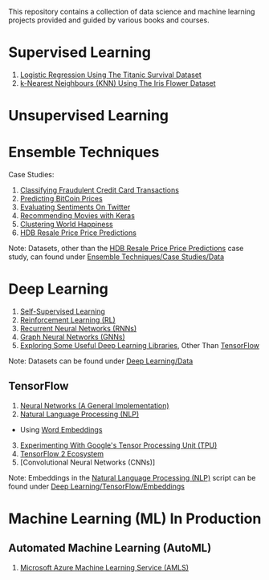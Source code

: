This repository contains a collection of data science and machine learning projects provided and guided by various books and courses.

# Supervised Learning
1) [Logistic Regression Using The Titanic Survival Dataset](https://github.com/EdGoh95/Data-Projects/tree/main/Supervised%20Learning/Logistic%20Regression)
2) [k-Nearest Neighbours (KNN) Using The Iris Flower Dataset](https://github.com/EdGoh95/Data-Projects/tree/main/Supervised%20Learning/K-Nearest%20Neighbours%20(KNN))

# Unsupervised Learning

# Ensemble Techniques
Case Studies: 
1. [Classifying Fraudulent Credit Card Transactions](https://github.com/EdGoh95/Data-Projects/blob/main/Ensemble%20Techniques/Case%20Studies/Credit%20Card%20Fraud%20Detection.py)
2. [Predicting BitCoin Prices](https://github.com/EdGoh95/Data-Projects/blob/main/Ensemble%20Techniques/Case%20Studies/Bitcoin%20Prices%20Predictions.py)
3. [Evaluating Sentiments On Twitter](https://github.com/EdGoh95/Data-Projects/blob/main/Ensemble%20Techniques/Case%20Studies/Sentiment%20Analysis%20Using%20Twitter%20Data.py)
4. [Recommending Movies with Keras](https://github.com/EdGoh95/Data-Projects/blob/main/Ensemble%20Techniques/Case%20Studies/Movie%20Recommendations.py)
5. [Clustering World Happiness](https://github.com/EdGoh95/Data-Projects/blob/main/Ensemble%20Techniques/Case%20Studies/Clustering%20World%20Happiness.py)
6. [HDB Resale Price Price Predictions](https://github.com/EdGoh95/Data-Projects/tree/main/HDB%20Resale%20Flat%20Price%20Predictions)

Note: Datasets, other than the [HDB Resale Price Price Predictions](https://github.com/EdGoh95/Data-Projects/tree/main/HDB%20Resale%20Flat%20Price%20Predictions) case study, can found under [Ensemble Techniques/Case Studies/Data](https://github.com/EdGoh95/Data-Projects/tree/main/Ensemble%20Techniques/Case%20Studies/Data)

# Deep Learning

1) [Self-Supervised Learning](https://github.com/EdGoh95/Data-Projects/blob/main/Deep%20Learning/Self-Supervised%20Learning.py)
2) [Reinforcement Learning (RL)](https://github.com/EdGoh95/Data-Projects/tree/main/Deep%20Learning/Reinforcement%20Learning%20(RL))
3) [Recurrent Neural Networks (RNNs)](https://github.com/EdGoh95/Data-Projects/tree/main/Deep%20Learning/Recurrent%20Neural%20Networks%20(RNN))
4) [Graph Neural Networks (GNNs)](https://github.com/EdGoh95/Data-Projects/tree/main/Deep%20Learning/Graph%20Neural%20Networks%20(GNN))
5) [Exploring Some Useful Deep Learning Libraries](https://github.com/EdGoh95/Data-Projects/blob/main/Deep%20Learning/Exploring%20Some%20Useful%20Deep%20Learning%20Libraries.ipynb), Other Than [TensorFlow](https://github.com/EdGoh95/Data-Projects/blob/main/Deep%20Learning/TensorFlow)

Note: Datasets can be found under [Deep Learning/Data](https://github.com/EdGoh95/Data-Projects/tree/main/Deep%20Learning/Data) 

## TensorFlow
1) [Neural Networks (A General Implementation)](https://github.com/EdGoh95/Data-Projects/blob/main/Deep%20Learning/TensorFlow/Neural%20Networks.py)
2) [Natural Language Processing (NLP)](https://github.com/EdGoh95/Data-Projects/blob/main/Deep%20Learning/TensorFlow/Natural%20Language%20Processing.py)
  - Using [Word Embeddings](https://github.com/EdGoh95/Data-Projects/tree/main/Deep%20Learning/TensorFlow/Word%20Embeddings)
3) [Experimenting With Google's Tensor Processing Unit (TPU)](https://github.com/EdGoh95/Data-Projects/blob/main/Deep%20Learning/TensorFlow/Experimenting%20With%20Google's%20Tensor%20Processing%20Unit%20(TPU).ipynb)
4) [TensorFlow 2 Ecosystem](https://github.com/EdGoh95/Data-Projects/blob/main/Deep%20Learning/TensorFlow/TensorFlow%202%20Ecosystem.py)
5) [Convolutional Neural Networks (CNNs)]

Note: Embeddings in the [Natural Language Processing (NLP)](https://github.com/EdGoh95/Data-Projects/blob/main/Deep%20Learning/TensorFlow/Natural%20Language%20Processing.py) script can be found under [Deep Learning/TensorFlow/Embeddings](https://github.com/EdGoh95/Data-Projects/tree/main/Deep%20Learning/TensorFlow/Embeddings)

# Machine Learning (ML) In Production

## Automated Machine Learning (AutoML)
1) [Microsoft Azure Machine Learning Service (AMLS)](https://github.com/EdGoh95/Data-Projects/tree/main/Automated%20Machine%20Learning%20(AutoML)/Microsoft%20Azure)

